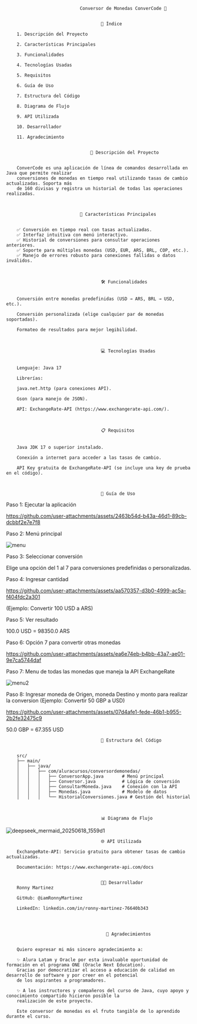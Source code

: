                                 Conversor de Monedas ConverCode 💱


                                        📑 Índice

        1. Descripción del Proyecto
        
        2. Características Principales
        
        3. Funcionalidades
        
        4. Tecnologías Usadas
        
        5. Requisitos
        
        6. Guía de Uso
        
        7. Estructura del Código
        
        8. Diagrama de Flujo
        
        9. API Utilizada
        
        10. Desarrollador

        11. Agradecimiento


                                    📌 Descripción del Proyecto
                                    
    
        ConverCode es una aplicación de línea de comandos desarrollada en Java que permite realizar
        conversiones de monedas en tiempo real utilizando tasas de cambio actualizadas. Soporta más
        de 160 divisas y registra un historial de todas las operaciones realizadas.



                                🌟 Características Principales
                                

        ✅ Conversión en tiempo real con tasas actualizadas.
        ✅ Interfaz intuitiva con menú interactivo.
        ✅ Historial de conversiones para consultar operaciones anteriores.
        ✅ Soporte para múltiples monedas (USD, EUR, ARS, BRL, COP, etc.).
        ✅ Manejo de errores robusto para conexiones fallidas o datos inválidos.



                                        🛠 Funcionalidades
                                        

        Conversión entre monedas predefinidas (USD → ARS, BRL → USD, etc.).
        
        Conversión personalizada (elige cualquier par de monedas soportadas).
        
        Formateo de resultados para mejor legibilidad.



                                        💻 Tecnologías Usadas
                                        

        Lenguaje: Java 17
        
        Librerías:
        
        java.net.http (para conexiones API).
        
        Gson (para manejo de JSON).
        
        API: ExchangeRate-API (https://www.exchangerate-api.com/).



                                        📋 Requisitos
                                        

        Java JDK 17 o superior instalado.
        
        Conexión a internet para acceder a las tasas de cambio.
        
        API Key gratuita de ExchangeRate-API (se incluye una key de prueba en el código).



                                        📖 Guía de Uso
                                        

Paso 1: Ejecutar la aplicación



https://github.com/user-attachments/assets/2463b54d-b43a-46d1-89cb-dcbbf2e7e7f8



Paso 2: Menú principal



![menu](https://github.com/user-attachments/assets/3ea1d929-0ff6-4eb3-8dc4-97aa1a91edcd)


Paso 3: Seleccionar conversión


Elige una opción del 1 al 7 para conversiones predefinidas o personalizadas.



Paso 4: Ingresar cantidad



https://github.com/user-attachments/assets/aa570357-d3b0-4999-ac5a-f404fdc2a301



(Ejemplo: Convertir 100 USD a ARS)



Paso 5: Ver resultado


100.0 USD = 98350.0 ARS



Paso 6: Opción 7 para convertir otras monedas



https://github.com/user-attachments/assets/ea6e74eb-b4bb-43a7-ae01-9e7ca5744daf



Paso 7: Menu de todas las monedas que maneja la API ExchangeRate


![menu2](https://github.com/user-attachments/assets/bc696ea1-d113-46a6-bf0f-34c1477ec9e0)



Paso 8: Ingresar moneda de Origen, moneda Destino y monto para realizar la conversion
(Ejemplo: Convertir 50 GBP a USD)


https://github.com/user-attachments/assets/07d4afe1-fede-46b1-b955-2b2fe32475c9


50.0 GBP = 67.355 USD



                                        📂 Estructura del Código
                                        

        src/
        ├── main/
        │   ├── java/
        │   │   ├── com/aluracursos/conversordemonedas/
        │   │   │   ├── ConversorApp.java       # Menú principal
        │   │   │   ├── Conversor.java          # Lógica de conversión
        │   │   │   ├── ConsultarMoneda.java    # Conexión con la API
        │   │   │   ├── Monedas.java            # Modelo de datos
        │   │   │   └── HistorialConversiones.java # Gestión del historial



                                        📊 Diagrama de Flujo
                                        

![deepseek_mermaid_20250618_1559d1](https://github.com/user-attachments/assets/f1208f92-0401-4564-81e1-863d33083a47)


                                        🌐 API Utilizada
                                        
        ExchangeRate-API: Servicio gratuito para obtener tasas de cambio actualizadas.
        
        Documentación: https://www.exchangerate-api.com/docs


                                        👨‍💻 Desarrollador
        Ronny Martinez
        
        GitHub: @iamRonnyMartinez
        
        LinkedIn: linkedin.com/in/ronny-martinez-76640b343




                                          🙏 Agradecimientos

                                            
        Quiero expresar mi más sincero agradecimiento a:
        
        ✨ Alura Latam y Oracle por esta invaluable oportunidad de formación en el programa ONE (Oracle Next Education). 
        Gracias por democratizar el acceso a educación de calidad en desarrollo de software y por creer en el potencial 
        de los aspirantes a programadores.
        
        ✨ A los instructores y compañeros del curso de Java, cuyo apoyo y conocimiento compartido hicieron posible la 
        realización de este proyecto.
        
        Este conversor de monedas es el fruto tangible de lo aprendido durante el curso.
